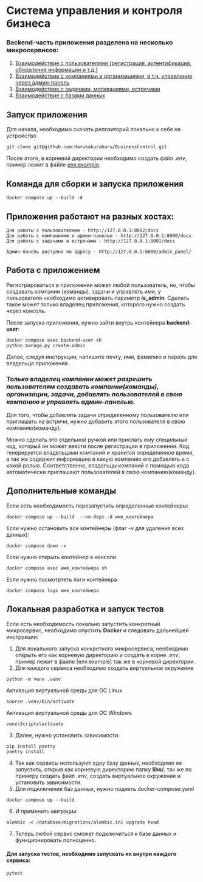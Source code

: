 # Система управления и контроля бизнеса

### Backend-часть приложения разделена на несколько микросервисов:
1. [Взаимодействие с пользователями (регистрация, аутентификация, обновление информации и т.д.)](https://github.com/Harukakuraharu/BusinessControl/tree/main/api_user)
2. [Взаимодействие с компаниями и организациями, в т.ч. управление через админ-панель](https://github.com/Harukakuraharu/BusinessControl/tree/main/api_admin)
3. [Взаимодействие с задачами, мотивациями, встречами](https://github.com/Harukakuraharu/BusinessControl/tree/main/api_tasks)
4. [Взаимодействие с базами данных](https://github.com/Harukakuraharu/BusinessControl/tree/main/libs)

## Запуск приложения
Для начала, необходимо скачать репозиторий локально к себе на устройство
```
git clone git@github.com:Harukakuraharu/BusinessControl.git
```
После этого, в корневой директории необходимо создать файл *.env*, пример лежит в файле [env.example]().

## Команда для сборки и запуска приложения
```
docker compose up --build -d
```

## Приложения работают на разных хостах:
    Для работы с пользователями - http://127.0.0.1:8002/docs
    Для работы с компаниями и админ-панелью - http://127.0.0.1:8000/docs
    Для работы с задачами и встречами - http://127.0.0.1:8001/docs

    Админ-панель доступна по адресу - http://127.0.0.1:8000/admin_panel/

## Работа с приложением
Регистрироваться в приложении может любой пользователь, но, чтобы создавать компании (команды), задачи и управлять ими, у пользователя необходимо активировать параметр **is_admin**. 
Сделать такое может только владелец приложения, которого нужно создать через консоль.

После запуска приложения, нужно зайти внутрь контейнера **backend-user**:
```
docker compose exec backend-user sh
python manage.py create-admin
```
Далее, следуя инструкции, напишите почту, имя, фамилию и пароль для владельца приложения.

### *Только владелец компании может разрешить пользователям создавать компании(команды), организации, задачи, добавлять пользователей в свою компанию и управлять админ-панелью.*

Для того, чтобы добавлять задачи определенному пользователю или приглашать на встречи, нужно добавить этого пользователя в свою компанию(команду). 

Можно сделать это отдельной ручкой или прислать ему специльный код, который он может ввести после регистрации в приложении.
Код генерируется владельцами компаний и хранится определенное время, а так же содержит информацию в какую компанию его добавлять и с какой ролью. Соответственно, владельцы компаний с помощью кода автоматически приглашают пользователей в свою компанию(команду).


## Дополнительные команды
Если есть необходимость перезапустить определенные контейнеры:
```
docker compose up --build  --no-deps -d имя_контейнера
```
Eсли нужно остановить все контейнеры (флаг -v для удаления всех данных):
```
docker compose down -v
```
Eсли нужно открыть контейнер в консоли
```
docker compose exec имя_контейнера sh
```
Если нужно посмотртеть логи контейнера
```
docker compose logs имя_контейнера
```    

## Локальная разработка и запуск тестов
Если есть необходимость локально запустить конкретный микросервис, необходимо опустить **Docker** и следовать дальнейшей инструкции:
1. Для локального запуска конкретного микросервиса, необходимо открыть его как корневую директорию и создать в корне *.env*, пример лежит в файле [env.example] так же в корневой директории. 
2. Для каждого сервиса необходимо создать виртуальное окружение
```
python -m venv .venv
```
Активация виртуальной среды для OC Linux
```
source .venv/bin/activate
```
Активация виртуальной среды для OC Windows
```
venv\Scripts\activate
```
3. Далее, нужно установить зависимости:
```
pip install poetry
poetry install
```
4. Так как сервисы используют одну базу данных, необходимо ее запустить, открыв как корневую директорию папку **libs/**, так же по примеру создать файл *.env*, создать виртуальное окружение и установить зависимости.
5. Для подключения баз данных, нужно поднять docker-compose.yaml
```
docker compose up --build
```
6. И применить миграции
```
alembic -c /database/migrations/alembic.ini upgrade head
```
7. Теперь любой сервис сможет подключиться к базе данных и функционировать полноценно.

#### Для запуска тестов, необходимо запускать их внутри каждого сервиса:
```
pytest
```